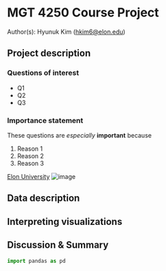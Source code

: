 # MGT 4250 Course Project
Author(s): Hyunuk Kim (hkim6@elon.edu)

## Project description
### Questions of interest
- Q1
- Q2
- Q3
### Importance statement
These questions are *especially* **important** because
1. Reason 1
2. Reason 2
3. Reason 3

[Elon University](https://www.elon.edu)
![image](https://github.com/hkim07/mgt4250spring2024/assets/39529124/d485a5ed-d1b3-4dd9-b3ce-fc32dd3255eb)

## Data description

## Interpreting visualizations

## Discussion & Summary

```python
import pandas as pd
```




